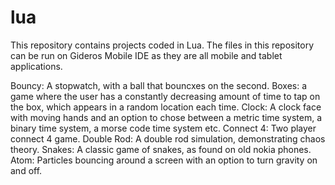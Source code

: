 
# lua

This repository contains projects coded in Lua. The files in this repository can be run on Gideros Mobile IDE as they are all mobile and tablet applications.

Bouncy: A stopwatch, with a ball that bouncxes on the second.
Boxes: a game where the user has a constantly decreasing amount of time to tap on the box, which appears in a random location each time.
Clock: A clock face with moving hands and an option to chose between a metric time system, a binary time system, a morse code time system etc.
Connect 4: Two player connect 4 game.
Double Rod: A double rod simulation, demonstrating chaos theory.
Snakes: A classic game of snakes, as found on old nokia phones.
Atom: Particles bouncing around a screen with an option to turn gravity on and off.
